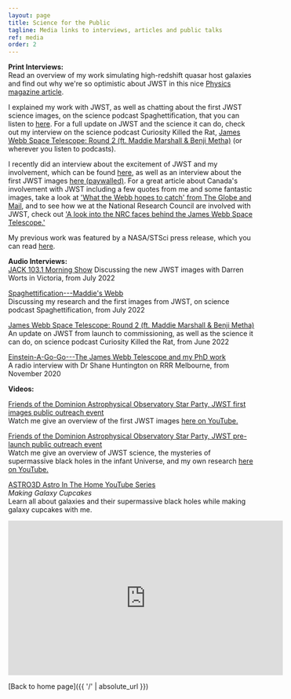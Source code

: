 ```yaml
---
layout: page
title: Science for the Public
tagline: Media links to interviews, articles and public talks
ref: media
order: 2
---
```


**Print Interviews:** <br>
Read an overview of my work simulating high-redshift quasar host galaxies and find out why we're so optimistic about JWST in this nice <a href="https://physics.aps.org/articles/v15/24">Physics magazine article</a>.

I explained my work with JWST, as well as chatting about the first JWST science images, on the science podcast Spaghettification, that you can listen to <a href="https://open.spotify.com/episode/47AxjutjJLLFTrJ61AmMBX?si=3e0617e3a8604567">here</a>.
For a full update on JWST and the science it can do, check out my interview on the science podcast Curiosity Killed the Rat,
<a href="https://open.spotify.com/episode/5Ose43slYAtAeFlWiEW4Iy?si=6fd12bd6343d464a">James Webb Space Telescope: Round 2 (ft. Maddie Marshall & Benji Metha)</a> (or wherever you listen to podcasts).

I recently did an interview about the excitement of JWST and my involvement, which can be found <a href="https://www.theadvocate.com.au/story/7546611/former-coaster-involved-in-space-telescope-launch/?cs=2606">here</a>, as well as an interview about the first JWST images <a href="https://www.theadvocate.com.au/story/7822459/telescope-performing-better-than-predicted/">here (paywalled)</a>.
For a great article about Canada's involvement with JWST including a few quotes from me and some fantastic images, take a look at <a href="https://www.theglobeandmail.com/canada/article-james-webb-space-telescope-set-to-reveal-universes-outer-limits-to-a/">'What the Webb hopes to catch' from The Globe and Mail</a>, and to see how we at the National Research Council are involved with JWST, check out <a href="https://nrc.canada.ca/en/stories/look-nrc-faces-behind-james-webb-space-telescope">'A look into the NRC faces behind the James Webb Space Telescope.'</a><br>

My previous work was featured by a NASA/STSci press release, which you can read [here](https://www.nasa.gov/feature/goddard/2020/simulations-show-webb-telescope-can-reveal-distant-galaxies-hidden-in-quasars-glare/).

**Audio Interviews:** <br>
[JACK 103.1 Morning Show](https://www.youtube.com/watch?v=AAC_St81ELM&ab_channel=WortsVO)
Discussing the new JWST images with Darren Worts in Victoria, from July 2022

[Spaghettification---Maddie's Webb](https://open.spotify.com/episode/47AxjutjJLLFTrJ61AmMBX?si=3e0617e3a8604567)  
Discussing my research and the first images from JWST, on science podcast Spaghettification, from July 2022

[James Webb Space Telescope: Round 2 (ft. Maddie Marshall & Benji Metha)](https://open.spotify.com/episode/5Ose43slYAtAeFlWiEW4Iy?si=6fd12bd6343d464a)  
An update on JWST from launch to commissioning, as well as the science it can do, on science podcast Curiosity Killed the Rat, from June 2022

[Einstein-A-Go-Go---The James Webb Telescope and my PhD work](https://www.rrr.org.au/shared/podcast-episode/4740/2311000)  
A radio interview with Dr Shane Huntington on RRR Melbourne, from November 2020

<!-- [NASA's James Webb Telescope to Supersede Hubble Telescope Next Year](http://syn.org.au/nasa-james-webb-telescope-supersede-hubble/)
A radio interview with Anneliese Farrer from SYN Melbourne, from November 2020  -->

**Videos:** <br>

[Friends of the Dominion Astrophysical Observatory Star Party, JWST first images public outreach event](https://centreoftheuniverse.org/events/2021/12/18/webb-inar-the-jwst-star-party-part-2#)  
Watch me give an overview of the first JWST images [here on YouTube.](https://centreoftheuniverse.org/events/2022/7/16/jwst)


[Friends of the Dominion Astrophysical Observatory Star Party, JWST pre-launch public outreach event](https://centreoftheuniverse.org/events/2021/12/18/webb-inar-the-jwst-star-party-part-2#)  
Watch me give an overview of JWST science, the mysteries of supermassive black holes in the infant Universe, and my own research [here on YouTube.](https://www.youtube.com/watch?v=QkiDJ1z6WkQ&ab_channel=FriendsoftheDAO)


[ASTRO3D Astro In The Home YouTube Series](https://astro3d.org.au/education-and-outreach/astro-in-the-home/)  
*Making Galaxy Cupcakes*<br>
Learn all about galaxies and their supermassive black holes while making galaxy cupcakes with me.
<iframe width="560" height="315" src="https://www.youtube.com/embed/uwCbAT2DoTY" frameborder="0" allow="accelerometer; autoplay; clipboard-write; encrypted-media; gyroscope; picture-in-picture" allowfullscreen></iframe>


[Back to home page]({{ '/' | absolute_url }})
